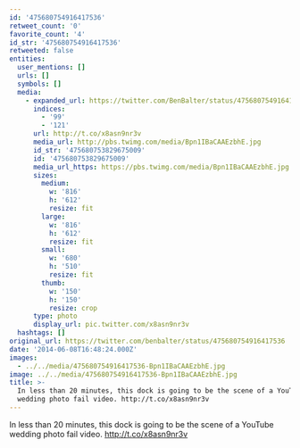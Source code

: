 ```yaml
---
id: '475680754916417536'
retweet_count: '0'
favorite_count: '4'
id_str: '475680754916417536'
retweeted: false
entities:
  user_mentions: []
  urls: []
  symbols: []
  media:
    - expanded_url: https://twitter.com/BenBalter/status/475680754916417536/photo/1
      indices:
        - '99'
        - '121'
      url: http://t.co/x8asn9nr3v
      media_url: http://pbs.twimg.com/media/Bpn1IBaCAAEzbhE.jpg
      id_str: '475680753829675009'
      id: '475680753829675009'
      media_url_https: https://pbs.twimg.com/media/Bpn1IBaCAAEzbhE.jpg
      sizes:
        medium:
          w: '816'
          h: '612'
          resize: fit
        large:
          w: '816'
          h: '612'
          resize: fit
        small:
          w: '680'
          h: '510'
          resize: fit
        thumb:
          w: '150'
          h: '150'
          resize: crop
      type: photo
      display_url: pic.twitter.com/x8asn9nr3v
  hashtags: []
original_url: https://twitter.com/benbalter/status/475680754916417536
date: '2014-06-08T16:48:24.000Z'
images:
  - ../../media/475680754916417536-Bpn1IBaCAAEzbhE.jpg
image: ../../media/475680754916417536-Bpn1IBaCAAEzbhE.jpg
title: >-
  In less than 20 minutes, this dock is going to be the scene of a YouTube
  wedding photo fail video. http://t.co/x8asn9nr3v
---
```


In less than 20 minutes, this dock is going to be the scene of a YouTube wedding photo fail video. http://t.co/x8asn9nr3v